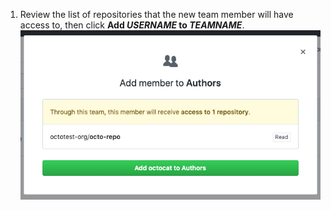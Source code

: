 1. Review the list of repositories that the new team member will have access to, then click **Add _USERNAME_ to _TEAMNAME_**.
  ![Modal box with a list of the repositories the new team member will have access to and confirmation button](/assets/images/help/teams/add-team-member-repo-perms.png)
